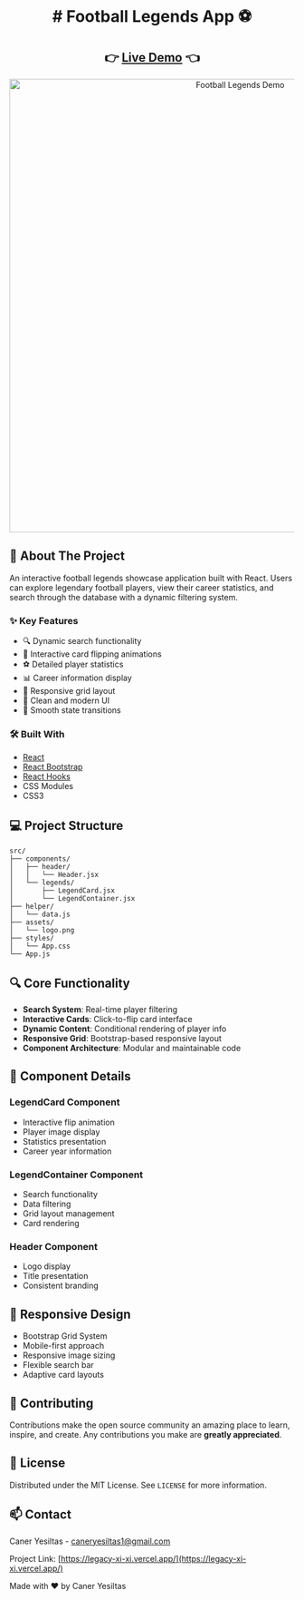 <div align="center">
 <h1> 
# Football Legends App ⚽
 </h1>
</div>

<div align="center">
 <h2>
   👉 <a href="https://legacy-xi-xi.vercel.app/">Live Demo</a> 👈
 </h2>
</div>

<div align="center">
 <img src="/assets/Futboll-Legends.gif" alt="Football Legends Demo" width="800"/>
</div>

## 📌 About The Project

An interactive football legends showcase application built with React. Users can explore legendary football players, view their career statistics, and search through the database with a dynamic filtering system.

### ✨ Key Features

- 🔍 Dynamic search functionality
- 🎯 Interactive card flipping animations
- ⚽ Detailed player statistics 
- 📊 Career information display
- 📱 Responsive grid layout
- 🎨 Clean and modern UI
- 🔄 Smooth state transitions

### 🛠️ Built With

- [React](https://reactjs.org/)
- [React Bootstrap](https://react-bootstrap.github.io/)
- [React Hooks](https://reactjs.org/docs/hooks-intro.html)
- CSS Modules
- CSS3

## 💻 Project Structure

```
src/
├── components/
│   ├── header/
│   │   └── Header.jsx
│   └── legends/
│       ├── LegendCard.jsx
│       └── LegendContainer.jsx
├── helper/
│   └── data.js
├── assets/
│   └── logo.png
├── styles/
│   └── App.css
└── App.js

```

## 🔍 Core Functionality

- **Search System**: Real-time player filtering
- **Interactive Cards**: Click-to-flip card interface
- **Dynamic Content**: Conditional rendering of player info
- **Responsive Grid**: Bootstrap-based responsive layout
- **Component Architecture**: Modular and maintainable code

## 🎯 Component Details

### LegendCard Component
- Interactive flip animation
- Player image display
- Statistics presentation
- Career year information

### LegendContainer Component
- Search functionality
- Data filtering
- Grid layout management
- Card rendering

### Header Component
- Logo display
- Title presentation
- Consistent branding

## 📱 Responsive Design

- Bootstrap Grid System
- Mobile-first approach
- Responsive image sizing
- Flexible search bar
- Adaptive card layouts

## 🤝 Contributing

Contributions make the open source community an amazing place to learn, inspire, and create. Any contributions you make are **greatly appreciated**.

## 📄 License

Distributed under the MIT License. See `LICENSE` for more information.

## 📫 Contact

Caner Yesiltas - caneryesiltas1@gmail.com

Project Link: [https://legacy-xi-xi.vercel.app/](https://legacy-xi-xi.vercel.app/)

Made with ❤️ by Caner Yesiltas
